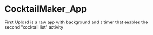 # CocktailMaker_App
First Upload is a raw app with background and a timer that enables the second "cocktail list" activity
